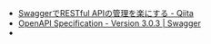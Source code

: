 - [SwaggerでRESTful APIの管理を楽にする - Qiita](https://qiita.com/disc99/items/37228f5d687ad2969aa2)
- [OpenAPI Specification - Version 3.0.3 | Swagger](https://swagger.io/specification/)
- 